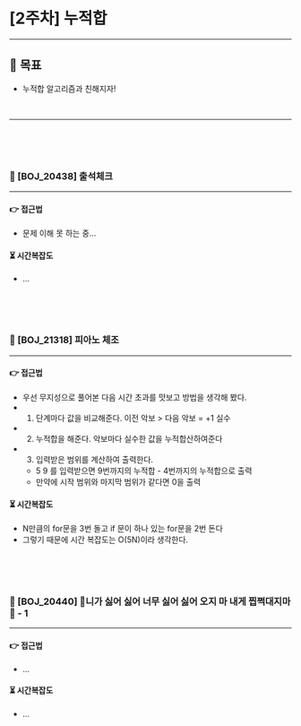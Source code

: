 # [2주차] 누적합

***

## 🎯 목표

* 누적합 알고리즘과 친해지자!

<br>

---

<br>
<br>
<br>

### 🎯 [BOJ_20438] 출석체크

---

#### 👉 접근법

- 문제 이해 못 하는 중...

#### ⏳ 시간복잡도

- ...


  <br>
  <br>
  <br>

### 🎯 [BOJ_21318] 피아노 체조

---

#### 👉 접근법

- 우선 무지성으로 풀어본 다음 시간 초과를 맛보고 방법을 생각해 봤다.
- 1. 단계마다 값을 비교해준다. 이전 악보 > 다음 악보 = +1 실수
- 2. 누적합을 해준다. 악보마다 실수한 값을 누적합산하여준다
- 3. 입력받은 범위를 계산하여 출력한다.
  - 5 9 를 입력받으면 9번까지의 누적합 - 4번까지의 누적합으로 출력
  - 만약에 시작 범위와 마지막 범위가 같다면 0을 출력

#### ⏳ 시간복잡도

- N만큼의 for문을 3번 돌고 if 문이 하나 있는 for문을 2번 돈다
- 그렇기 때문에 시간 복잡도는 O(5N)이라 생각한다.

<br>
<br>
<br>

### 🎯 [BOJ_20440] 🎵니가 싫어 싫어 너무 싫어 싫어 오지 마 내게 찝쩍대지마🎵 - 1

---

#### 👉 접근법

- ...

#### ⏳ 시간복잡도

- ...
